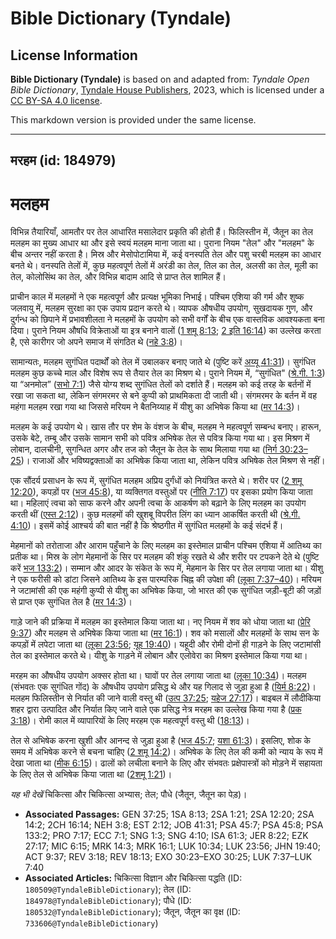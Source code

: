 # Bible Dictionary (Tyndale)

## License Information

**Bible Dictionary (Tyndale)** is based on and adapted from: _Tyndale Open Bible Dictionary_, [Tyndale House Publishers](https://tyndaleopenresources.com/), 2023, which is licensed under a [CC BY-SA 4.0 license](https://creativecommons.org/licenses/by-sa/4.0/legalcode.en).

This markdown version is provided under the same license.



--------------------------------

## मरहम (id: 184979)

मलहम
====

विभिन्न तैयारियाँ, आमतौर पर तेल आधारित मसालेदार प्रकृति की होती हैं। फिलिस्तीन में, जैतून का तेल मलहम का मुख्य आधार था और इसे स्वयं मलहम माना जाता था। पुराना नियम "तेल" और "मलहम" के बीच अन्तर नहीं करता है। मिस्र और मेसोपोटामिया में, कई वनस्पति तेल और पशु चरबी मलहम का आधार बनते थे। वनस्पति तेलों में, कुछ महत्वपूर्ण तेलों में अरंडी का तेल, तिल का तेल, अलसी का तेल, मूली का तेल, कोलोसिंथ का तेल, और विभिन्न बादाम आदि से प्राप्त तेल शामिल हैं।

प्राचीन काल में मलहमों ने एक महत्वपूर्ण और प्रत्यक्ष भूमिका निभाई। पश्चिम एशिया की गर्म और शुष्क जलवायु में, मलहम सुरक्षा का एक उपाय प्रदान करते थे। व्यापक औषधीय उपयोग, सुखदायक गुण, और दुर्गन्ध को छिपाने में प्रभावशीलता ने मलहमों के उपयोग को सभी वर्गों के बीच एक वास्तविक आवश्यकता बना दिया। पुराने नियम औषधि विक्रेताओं या इत्र बनाने वालों ([1 शमू 8:13](https://ref.ly/1Sam8:13); [2 इति 16:14](https://ref.ly/2Chr16:14)) का उल्लेख करता है, एसे कारीगर जो अपने समाज में संगठित थे ([नहे 3:8](https://ref.ly/Neh3:8))।

सामान्यतः, मलहम सुगंधित पदार्थों को तेल में उबालकर बनाए जाते थे (पुष्टि करें [अय्यू 41:31](https://ref.ly/Job41:31))। सुगंधित मलहम कुछ कच्चे माल और विशेष रूप से तैयार तेल का मिश्रण थे। पुराने नियम में, “सुगंधित" ([श्रे.गी. 1:3](https://ref.ly/Song1:3)) या “अनमोल” ([सभो 7:1](https://ref.ly/Eccl7:1)) जैसे योग्य शब्द सुगंधित तेलों को दर्शाते हैं। मलहम को कई तरह के बर्तनों में रखा जा सकता था, लेकिन संगमरमर से बने कुप्पी को प्राथमिकता दी जाती थी। संगमरमर के बर्तन में वह महंगा मलहम रखा गया था जिससे मरियम ने बैतनिय्याह में यीशु का अभिषेक किया था ([मर 14:3](https://ref.ly/Mark14:3))।

मलहम के कई उपयोग थे। खास तौर पर शेम के वंशज के बीच, मलहम ने महत्वपूर्ण सम्बन्ध बनाए। हारून, उसके बेटे, तम्बू और उसके सामान सभी को पवित्र अभिषेक तेल से पवित्र किया गया था। इस मिश्रण में लोबान, दालचीनी, सुगन्धित अगर और तज को जैतून के तेल के साथ मिलाया गया था ([निर्ग 30:23–25](https://ref.ly/Exod30:23-Exod30:25))। राजाओं और भविष्यद्वक्ताओं का अभिषेक किया जाता था, लेकिन पवित्र अभिषेक तेल मिश्रण से नहीं।

एक सौंदर्य प्रसाधन के रूप में, सुगंधित मलहम अप्रिय दुर्गंधों को नियंत्रित करते थे। शरीर पर ([2 शमू 12:20](https://ref.ly/2Sam12:20)), कपड़ों पर ([भज 45:8](https://ref.ly/Ps45:8)), या व्यक्तिगत वस्तुओं पर ([नीति 7:17](https://ref.ly/Prov7:17)) पर इसका प्रयोग किया जाता था। महिलाएं त्वचा को साफ करने और अपनी त्वचा के आकर्षण को बढ़ाने के लिए मलहम का उपयोग करती थीं ([एस्त 2:12](https://ref.ly/Esth2:12))। कुछ मलहमों की खुशबू विपरीत लिंग का ध्यान आकर्षित करती थी ([श्रे.गी. 4:10](https://ref.ly/Song4:10))। इसमें कोई आश्चर्य की बात नहीं है कि श्रेष्ठगीत में सुगंधित मलहमों के कई संदर्भ हैं।

मेहमानों को तरोताजा और आराम पहुँचाने के लिए मलहम का इस्तेमाल प्राचीन पश्चिम एशिया में आतिथ्य का प्रतीक था। मिस्र के लोग मेहमानों के सिर पर मलहम की शंकु रखते थे और शरीर पर टपकने देते थे (पुष्टि करें [भज 133:2](https://ref.ly/Ps133:2))। सम्मान और आदर के संकेत के रूप में, मेहमान के सिर पर तेल लगाया जाता था। यीशु ने एक फरीसी को डांटा जिसने आतिथ्य के इस पारम्परिक चिह्न की उपेक्षा की ([लूका 7:37–40](https://ref.ly/Luke7:37-Luke7:40))। मरियम ने जटामांसी की एक महंगी कुप्पी से यीशु का अभिषेक किया, जो भारत की एक सुगंधित जड़ी\-बूटी की जड़ों से प्राप्त एक सुगंधित तेल है ([मर 14:3](https://ref.ly/Mark14:3))।

गाड़े जाने की प्रक्रिया में मलहम का इस्तेमाल किया जाता था। नए नियम में शव को धोया जाता था ([प्रेरि 9:37](https://ref.ly/Acts9:37)) और मलहम से अभिषेक किया जाता था ([मर 16:1](https://ref.ly/Mark16:1))। शव को मसालों और मलहमों के साथ सन के कपड़ों में लपेटा जाता था ([लूका 23:56](https://ref.ly/Luke23:56); [यूह 19:40](https://ref.ly/John19:40))। यहूदी और रोमी दोनों ही गाड़ने के लिए जटामांसी तेल का इस्तेमाल करते थे। यीशु के गाड़ने में लोबान और एलोवेरा का मिश्रण इस्तेमाल किया गया था।

मरहम का औषधीय उपयोग अक्सर होता था। घावों पर तेल लगाया जाता था ([लूका 10:34](https://ref.ly/Luke10:34))। मलहम (संभवतः एक सुगंधित गोंद) के औषधीय उपयोग प्रसिद्ध थे और यह गिलाद से जुड़ा हुआ है ([यिर्म 8:22](https://ref.ly/Jer8:22))। मलहम फिलिस्तीन से निर्यात की जाने वाली वस्तु थी ([उत्प 37:25](https://ref.ly/Gen37:25); [यहेज 27:17](https://ref.ly/Ezek27:17))। बाइबल में लौदीकिया शहर द्वारा उत्पादित और निर्यात किए जाने वाले एक प्रसिद्ध नेत्र मरहम का उल्लेख किया गया है ([प्रक 3:18](https://ref.ly/Rev3:18))। रोमी काल में व्यापारियों के लिए मरहम एक महत्वपूर्ण वस्तु थी ([18:13](https://ref.ly/Rev18:13))।

तेल से अभिषेक करना खुशी और आनन्द से जुड़ा हुआ है ([भज 45:7](https://ref.ly/Ps45:7); [यशा 61:3](https://ref.ly/Isa61:3))। इसलिए, शोक के समय में अभिषेक करने से बचना चाहिए ([2 शमू 14:2](https://ref.ly/2Sam14:2))। अभिषेक के लिए तेल की कमी को न्याय के रूप में देखा जाता था ([मीक 6:15](https://ref.ly/Mic6:15))। ढालों को लचीला बनाने के लिए और संभवतः प्रक्षेपास्त्रों को मोड़ने में सहायता के लिए तेल से अभिषेक किया जाता था ([2](https://ref.ly/2Sam1:21)[शमू](https://ref.ly/2Sam14:2) [1:21](https://ref.ly/2Sam1:21))।

*यह भी देखें* चिकित्सा और चिकित्सा अभ्यास; तेल; पौधे (जैतून, जैतून का पेड़)।

* **Associated Passages:** GEN 37:25; 1SA 8:13; 2SA 1:21; 2SA 12:20; 2SA 14:2; 2CH 16:14; NEH 3:8; EST 2:12; JOB 41:31; PSA 45:7; PSA 45:8; PSA 133:2; PRO 7:17; ECC 7:1; SNG 1:3; SNG 4:10; ISA 61:3; JER 8:22; EZK 27:17; MIC 6:15; MRK 14:3; MRK 16:1; LUK 10:34; LUK 23:56; JHN 19:40; ACT 9:37; REV 3:18; REV 18:13; EXO 30:23–EXO 30:25; LUK 7:37–LUK 7:40
* **Associated Articles:** चिकित्सा विज्ञान और चिकित्सा पद्धति (ID: `180509@TyndaleBibleDictionary`); तेल (ID: `184978@TyndaleBibleDictionary`); पौधे (ID: `180532@TyndaleBibleDictionary`); जैतून, जैतून का वृक्ष (ID: `733606@TyndaleBibleDictionary`)


